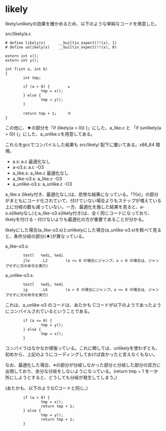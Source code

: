 # likely

likely/unlikelyの効果を確かめるため、以下のような単純なコードを用意した。

src/likely/a.c
```
# define likely(x)      __builtin_expect(!!(x), 1)
# define unlikely(x)    __builtin_expect(!!(x), 0)

extern int x();
extern int y();

int f(int a, int b)
{
        int tmp;

        if (a > 0) {        ★
                tmp = x();
        } else {
                tmp = y();
        }

        return tmp + 1;     ※
}
```

この他に、★の部分を「if (likely(a > 0)) {」にした、a_like.c と 「if (unlikely(a > 0)) {」にした、a_unlike.cを用意してある。

これらをgccでコンパイルした結果も src/likely/ 配下に置いてある。x86_64 環境。

- a.s: a.c 最適化なし
- a-o3.s: a.c -O3
- a_like.s: a_like.c 最適化なし
- a_like-o3.s: a_like.c -O3
- a_unlike-o3.s: a_unlike.c -O3

a_like.s (likely付き、最適化なし)は、悲惨な結果になっている。「!!(x)」の部分がまともにコード化されていて、付けていない場合よりもステップが増えている上に分岐の数も減っていない。一方、最適化を施した結果を見ると、a-o.s(likelyなし)とa_like-o3.s(likely付き)は、全く同じコードになっており、likelyを付ける・付けないよりも最適化の方が重要であることが分かる。

likelyにした場合(a_like-o3.s)とunlikelyにした場合(a_unlike-o3.s)を較べて見ると、条件分岐の部分(★)が異なっている。

a_like-o3.s:
```
        testl   %edi, %edi
        jle     .L2        (a <= 0 の場合にジャンプ。a > 0 の場合は、ジャンプせずに次の命令を実行)
```

a_unlike-o3.s:
```
        testl   %edi, %edi
        jg      .L6        (a > 0 の場合にジャンプ。a <= 0 の場合は、ジャンプせずに次の命令を実行)
```

これは、a_unlike-o3 のコードは、あたかも Cコードが以下のようであったようにコンパイルされているということである。
```
        if (a <= 0) {
                tmp = y();
        } else {
                tmp = x();
        }
```
コンパイラはなかなか頑張っている。これに関しては、unlikelyを使わずとも、初めから、上記のようにコーディングしておけば良かったと言えなくもない。

なお、最適化した場合、※の部分が分岐しなかった部分と分岐した部分の双方に出現しており、余分な分岐をしないようになっている。(return tmp + 1 を一か所にしようとすると、どうしても分岐が発生してしまう。)

(あたかも、以下のようなCコードと同じ。)
```
        if (a > 0) {
                tmp = x();
                return tmp + 1;
        } else {
                tmp = y();
                return tmp + 1;
        }
```